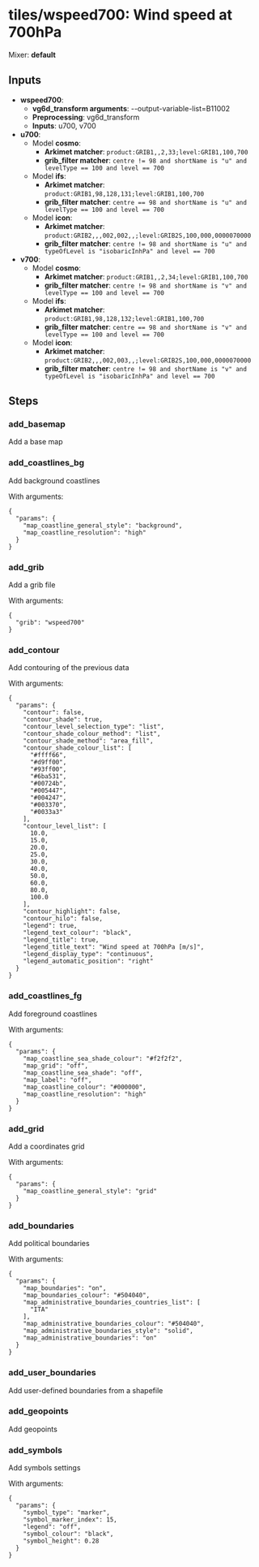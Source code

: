 # tiles/wspeed700: Wind speed at 700hPa

Mixer: **default**

## Inputs

* **wspeed700**:
    * **vg6d_transform arguments**: --output-variable-list=B11002
    * **Preprocessing**: vg6d_transform
    * **Inputs**: u700, v700
* **u700**:
    * Model **cosmo**:
        * **Arkimet matcher**: `product:GRIB1,,2,33;level:GRIB1,100,700`
        * **grib_filter matcher**: `centre != 98 and shortName is "u" and levelType == 100 and level == 700`
    * Model **ifs**:
        * **Arkimet matcher**: `product:GRIB1,98,128,131;level:GRIB1,100,700`
        * **grib_filter matcher**: `centre == 98 and shortName is "u" and levelType == 100 and level == 700`
    * Model **icon**:
        * **Arkimet matcher**: `product:GRIB2,,,002,002,,;level:GRIB2S,100,000,0000070000`
        * **grib_filter matcher**: `centre != 98 and shortName is "u" and typeOfLevel is "isobaricInhPa" and level == 700`
* **v700**:
    * Model **cosmo**:
        * **Arkimet matcher**: `product:GRIB1,,2,34;level:GRIB1,100,700`
        * **grib_filter matcher**: `centre != 98 and shortName is "v" and levelType == 100 and level == 700`
    * Model **ifs**:
        * **Arkimet matcher**: `product:GRIB1,98,128,132;level:GRIB1,100,700`
        * **grib_filter matcher**: `centre == 98 and shortName is "v" and levelType == 100 and level == 700`
    * Model **icon**:
        * **Arkimet matcher**: `product:GRIB2,,,002,003,,;level:GRIB2S,100,000,0000070000`
        * **grib_filter matcher**: `centre != 98 and shortName is "v" and typeOfLevel is "isobaricInhPa" and level == 700`

## Steps

### add_basemap

Add a base map


### add_coastlines_bg

Add background coastlines

With arguments:
```
{
  "params": {
    "map_coastline_general_style": "background",
    "map_coastline_resolution": "high"
  }
}
```

### add_grib

Add a grib file

With arguments:
```
{
  "grib": "wspeed700"
}
```

### add_contour

Add contouring of the previous data

With arguments:
```
{
  "params": {
    "contour": false,
    "contour_shade": true,
    "contour_level_selection_type": "list",
    "contour_shade_colour_method": "list",
    "contour_shade_method": "area_fill",
    "contour_shade_colour_list": [
      "#ffff66",
      "#d9ff00",
      "#93ff00",
      "#6ba531",
      "#00724b",
      "#005447",
      "#004247",
      "#003370",
      "#0033a3"
    ],
    "contour_level_list": [
      10.0,
      15.0,
      20.0,
      25.0,
      30.0,
      40.0,
      50.0,
      60.0,
      80.0,
      100.0
    ],
    "contour_highlight": false,
    "contour_hilo": false,
    "legend": true,
    "legend_text_colour": "black",
    "legend_title": true,
    "legend_title_text": "Wind speed at 700hPa [m/s]",
    "legend_display_type": "continuous",
    "legend_automatic_position": "right"
  }
}
```

### add_coastlines_fg

Add foreground coastlines

With arguments:
```
{
  "params": {
    "map_coastline_sea_shade_colour": "#f2f2f2",
    "map_grid": "off",
    "map_coastline_sea_shade": "off",
    "map_label": "off",
    "map_coastline_colour": "#000000",
    "map_coastline_resolution": "high"
  }
}
```

### add_grid

Add a coordinates grid

With arguments:
```
{
  "params": {
    "map_coastline_general_style": "grid"
  }
}
```

### add_boundaries

Add political boundaries

With arguments:
```
{
  "params": {
    "map_boundaries": "on",
    "map_boundaries_colour": "#504040",
    "map_administrative_boundaries_countries_list": [
      "ITA"
    ],
    "map_administrative_boundaries_colour": "#504040",
    "map_administrative_boundaries_style": "solid",
    "map_administrative_boundaries": "on"
  }
}
```

### add_user_boundaries

Add user-defined boundaries from a shapefile


### add_geopoints

Add geopoints


### add_symbols

Add symbols settings

With arguments:
```
{
  "params": {
    "symbol_type": "marker",
    "symbol_marker_index": 15,
    "legend": "off",
    "symbol_colour": "black",
    "symbol_height": 0.28
  }
}
```

